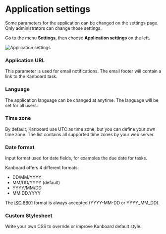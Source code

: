 Application settings
====================

Some parameters for the application can be changed on the settings page.
Only administrators can change those settings.

Go to the menu **Settings**, then choose **Application settings** on the left.

![Application settings](screenshots/application-settings.png)

### Application URL

This parameter is used for email notifications.
The email footer will contain a link to the Kanboard task.

### Language

The application language can be changed at anytime.
The language will be set for all users.

### Time zone

By default, Kanboard use UTC as time zone, but you can define your own time zone.
The list contains all supported time zones by your web server.

### Date format

Input format used for date fields, for examples the due date for tasks.

Kanboard offers 4 different formats:

- DD/MM/YYYY
- MM/DD/YYYY (default)
- YYYY/MM/DD
- MM.DD.YYYY

The [ISO 8601](http://en.wikipedia.org/wiki/ISO_8601) format is always accepted (YYYY-MM-DD or YYYY_MM_DD).

### Custom Stylesheet

Write your own CSS to override or improve Kanboard default style.
